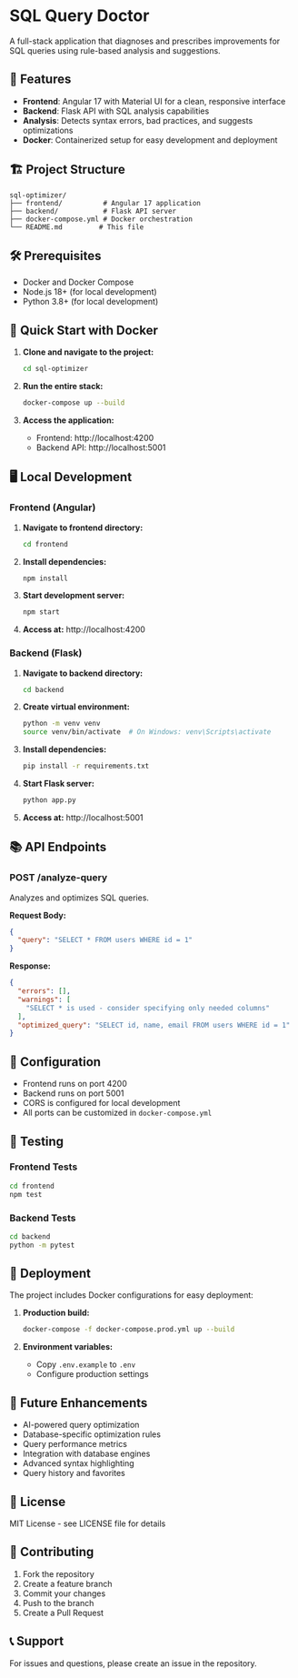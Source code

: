 # SQL Query Doctor

A full-stack application that diagnoses and prescribes improvements for SQL queries using rule-based analysis and suggestions.

## 🚀 Features

- **Frontend**: Angular 17 with Material UI for a clean, responsive interface
- **Backend**: Flask API with SQL analysis capabilities
- **Analysis**: Detects syntax errors, bad practices, and suggests optimizations
- **Docker**: Containerized setup for easy development and deployment

## 🏗️ Project Structure

```
sql-optimizer/
├── frontend/          # Angular 17 application
├── backend/           # Flask API server
├── docker-compose.yml # Docker orchestration
└── README.md         # This file
```

## 🛠️ Prerequisites

- Docker and Docker Compose
- Node.js 18+ (for local development)
- Python 3.8+ (for local development)

## 🚀 Quick Start with Docker

1. **Clone and navigate to the project:**
   ```bash
   cd sql-optimizer
   ```

2. **Run the entire stack:**
   ```bash
   docker-compose up --build
   ```

3. **Access the application:**
   - Frontend: http://localhost:4200
   - Backend API: http://localhost:5001

## 🖥️ Local Development

### Frontend (Angular)

1. **Navigate to frontend directory:**
   ```bash
   cd frontend
   ```

2. **Install dependencies:**
   ```bash
   npm install
   ```

3. **Start development server:**
   ```bash
   npm start
   ```

4. **Access at:** http://localhost:4200

### Backend (Flask)

1. **Navigate to backend directory:**
   ```bash
   cd backend
   ```

2. **Create virtual environment:**
   ```bash
   python -m venv venv
   source venv/bin/activate  # On Windows: venv\Scripts\activate
   ```

3. **Install dependencies:**
   ```bash
   pip install -r requirements.txt
   ```

4. **Start Flask server:**
   ```bash
   python app.py
   ```

5. **Access at:** http://localhost:5001

## 📚 API Endpoints

### POST /analyze-query

Analyzes and optimizes SQL queries.

**Request Body:**
```json
{
  "query": "SELECT * FROM users WHERE id = 1"
}
```

**Response:**
```json
{
  "errors": [],
  "warnings": [
    "SELECT * is used - consider specifying only needed columns"
  ],
  "optimized_query": "SELECT id, name, email FROM users WHERE id = 1"
}
```

## 🔧 Configuration

- Frontend runs on port 4200
- Backend runs on port 5001
- CORS is configured for local development
- All ports can be customized in `docker-compose.yml`

## 🧪 Testing

### Frontend Tests
```bash
cd frontend
npm test
```

### Backend Tests
```bash
cd backend
python -m pytest
```

## 🚀 Deployment

The project includes Docker configurations for easy deployment:

1. **Production build:**
   ```bash
   docker-compose -f docker-compose.prod.yml up --build
   ```

2. **Environment variables:**
   - Copy `.env.example` to `.env`
   - Configure production settings

## 🔮 Future Enhancements

- AI-powered query optimization
- Database-specific optimization rules
- Query performance metrics
- Integration with database engines
- Advanced syntax highlighting
- Query history and favorites

## 📝 License

MIT License - see LICENSE file for details

## 🤝 Contributing

1. Fork the repository
2. Create a feature branch
3. Commit your changes
4. Push to the branch
5. Create a Pull Request

## 📞 Support

For issues and questions, please create an issue in the repository. 